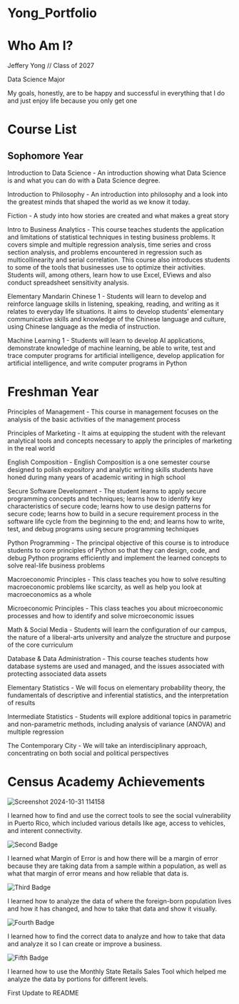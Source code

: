 # Yong_Portfolio
# Who Am I?
Jeffery Yong // Class of 2027


Data Science Major

My goals, honestly, are to be happy and successful in everything that I do and just enjoy life because you only get one

# Course List
## Sophomore Year
Introduction to Data Science - An introduction showing what Data Science is and what you can do with a Data Science degree. 


Introduction to Philosophy - An introduction into philosophy and a look into the greatest minds that shaped the world as we know it today.


Fiction - A study into how stories are created and what makes a great story


Intro to Business Analytics - This course teaches students the application and limitations of statistical techniques in testing business problems. It covers simple and multiple regression analysis, time series and cross section analysis, and problems encountered in regression such as multicollinearity and serial correlation. This course also introduces students to some of the tools that businesses use to optimize their activities. Students will, among others, learn how to use Excel, EViews and also conduct spreadsheet sensitivity analysis.

Elementary Mandarin Chinese 1 - Students will learn to develop and reinforce language skills in listening, speaking, reading, and writing as it relates to everyday life situations. It aims to develop students’ elementary communicative skills and knowledge of the Chinese language and culture, using Chinese language as the media of instruction.


Machine Learning 1 - Students will learn to develop AI applications, demonstrate knowledge of machine learning, be able to write, test and trace computer programs for artificial intelligence, develop application for artificial intelligence, and write computer programs in Python 
# Freshman Year
Principles of Management - This course in management focuses on the analysis of the basic activities of the management process


Principles of Marketing -  It aims at equipping the student with the relevant analytical tools and concepts necessary to apply the principles of marketing in the real world


English Composition - English Composition is a one semester course designed to polish expository and analytic writing skills students have honed during many years of academic writing in high school


Secure Software Development - The student learns to apply secure programming concepts and techniques; learns how to identify key characteristics of secure code; learns how to use design patterns for secure code; learns how to build in a secure requirement process in the software life cycle from the beginning to the end; and learns how to write, test, and debug programs using secure programming techniques


Python Programming - The principal objective of this course is to introduce students to core principles of Python so that they can design, code, and debug Python programs efficiently and implement the learned concepts to solve real-life business problems


Macroeconomic Principles - This class teaches you how to solve resulting macroeconomic problems like scarcity, as well as help you look at macroeconomics as a whole


Microeconomic Principles - This class teaches you about microeconomic processes and how to identify and solve microeconomic issues


Math & Social Media - Students will learn the configuration of our campus, the nature of a liberal-arts university and analyze the structure and purpose of the core curriculum


Database & Data Administration - This course teaches students how database systems are used and managed, and the issues associated with protecting associated data assets


Elementary Statistics - We will focus on elementary probability theory, the fundamentals of descriptive and inferential statistics, and the interpretation of results


Intermediate Statistics - Students will explore additional topics in parametric and non-parametric methods, including analysis of variance (ANOVA) and multiple regression


The Contemporary City - We will take an interdisciplinary approach, concentrating on both social and political perspectives


# Census Academy Achievements


![Screenshot 2024-10-31 114158](https://github.com/user-attachments/assets/aa60c9b0-6d6c-4960-96e1-62791c006119)


I learned how to find and use the correct tools to see the social vulnerability in Puerto Rico, which included various details like age, access to vehicles, and interent connectivity.


![Second Badge](https://github.com/user-attachments/assets/f1b0dd08-4213-4e19-940e-5ba90a06859f)


I learned what Margin of Error is and how there will be a margin of error because they are taking data from a sample within a population, as well as what that margin of error means and how reliable that data is.


![Third Badge](https://github.com/user-attachments/assets/d9b868a8-41d4-474c-af99-bb700f62c3cd)


I learned how to analyze the data of where the foreign-born population lives and how it has changed, and how to take that data and show it visually.


![Fourth Badge](https://github.com/user-attachments/assets/0318f20f-d33e-404f-85a6-141344a90f56)


I learned how to find the correct data to analyze and how to take that data and analyze it so I can create or improve a business.


![Fifth Badge](https://github.com/user-attachments/assets/cdc3b3fd-1f35-428d-aca6-ba3c7fde40e2)


I learned how to use the Monthly State Retails Sales Tool which helped me analyze the data by portions for different levels.


First Update to README














